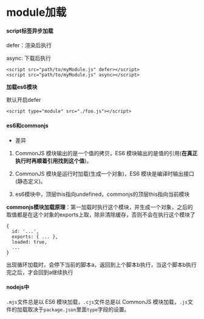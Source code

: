 # module加载

#### script标签异步加载

defer：渲染后执行

async: 下载后执行

```
<script src="path/to/myModule.js" defer></script>
<script src="path/to/myModule.js" async></script>
```

**加载es6模块**

默认开启defer

```
<script type="module" src="./foo.js"></script>
```

#### es6和commonjs

- 差异

1. CommonJS 模块输出的是一个值的拷贝，ES6 模块输出的是值的引用(**在真正执行时再顺着引用找到这个值**)。

2. CommonJS 模块是运行时加载(生成一个对象)，ES6 模块是编译时输出接口(静态定义)。
3. es6模块中，顶层this指向undefined，commonjs的顶层this指向当前模块

**commonjs模块加载原理**：第一加载时执行这个模块，并生成一个对象，之后的取值都是在这个对象的exports上取，除非清除缓存，否则不会在执行这个模块了

```
{
  id: '...',
  exports: { ... },
  loaded: true,
  ...
}
```

出现循环加载时，会停下当前的脚本a，返回到上个脚本b执行，当这个脚本b执行完之后，才会回到a继续执行

#### nodejs中

`.mjs`文件总是以 ES6 模块加载，`.cjs`文件总是以 CommonJS 模块加载，`.js`文件的加载取决于`package.json`里面`type`字段的设置。
